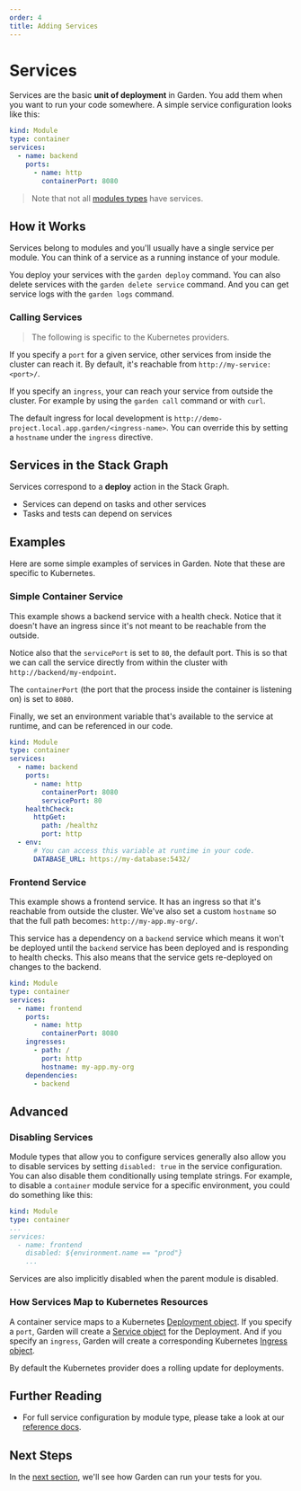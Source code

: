 ```yaml
---
order: 4
title: Adding Services
---
```


# Services

Services are the basic **unit of deployment** in Garden. You add them when you want to run your code somewhere. A simple service configuration looks like this:

```yaml
kind: Module
type: container
services:
  - name: backend
    ports:
      - name: http
        containerPort: 8080
```

> Note that not all [modules types](../module-types/README.md) have services.

## How it Works

Services belong to modules and you'll usually have a single service per module. You can think of a service as a running instance of your module.

You deploy your services with the `garden deploy` command. You can also delete services with the `garden delete service` command. And you can get service logs with the `garden logs` command.

### Calling Services

> The following is specific to the Kubernetes providers.

If you specify a `port` for a given service, other services from inside the cluster can reach it. By default, it's reachable from `http://my-service:<port>/`.

If you specify an `ingress`, your can reach your service from outside the cluster. For example by using the `garden call` command or with `curl`.

The default ingress for local development is `http://demo-project.local.app.garden/<ingress-name>`. You can override this by setting a `hostname` under the `ingress` directive.

## Services in the Stack Graph

Services correspond to a **deploy** action in the Stack Graph.

- Services can depend on tasks and other services
- Tasks and tests can depend on services

## Examples

Here are some simple examples of services in Garden. Note that these are specific to Kubernetes.

### Simple Container Service

This example shows a backend service with a health check. Notice that it doesn't have an ingress since it's not meant to be reachable from the outside.

Notice also that the `servicePort` is set to `80`, the default port. This is so that we can call the service directly from within the cluster with `http://backend/my-endpoint`.

The `containerPort` (the port that the process inside the container is listening on) is set to `8080`.

Finally, we set an environment variable that's available to the service at runtime, and can be referenced in our code.

```yaml
kind: Module
type: container
services:
  - name: backend
    ports:
      - name: http
        containerPort: 8080
        servicePort: 80
    healthCheck:
      httpGet:
        path: /healthz
        port: http
  - env:
      # You can access this variable at runtime in your code.
      DATABASE_URL: https://my-database:5432/
```

### Frontend Service

This example shows a frontend service. It has an ingress so that it's reachable from outside the cluster. We've also set a custom `hostname` so that the full path becomes: `http://my-app.my-org/`.

This service has a dependency on a `backend` service which means it won't be deployed until the `backend` service has been deployed and is responding to health checks. This also means that the service gets re-deployed on changes to the backend.

```yaml
kind: Module
type: container
services:
  - name: frontend
    ports:
      - name: http
        containerPort: 8080
    ingresses:
      - path: /
        port: http
        hostname: my-app.my-org
    dependencies:
      - backend
```

## Advanced

### Disabling Services

Module types that allow you to configure services generally also allow you to disable services by setting `disabled: true` in the service configuration. You can also disable them conditionally using template strings. For example, to disable a `container` module service for a specific environment, you could do something like this:

```yaml
kind: Module
type: container
...
services:
  - name: frontend
    disabled: ${environment.name == "prod"}
    ...
```

Services are also implicitly disabled when the parent module is disabled.

### How Services Map to Kubernetes Resources

A container service maps to a Kubernetes [Deployment object](https://kubernetes.io/docs/concepts/workloads/controllers/deployment/). If you specify a `port`, Garden will create a [Service object](https://kubernetes.io/docs/concepts/services-networking/service/) for the Deployment. And if you specify an `ingress`, Garden will create a corresponding Kubernetes [Ingress object](https://kubernetes.io/docs/concepts/services-networking/ingress/).

By default the Kubernetes provider does a rolling update for deployments.

## Further Reading

* For full service configuration by module type, please take a look at our [reference docs](../module-types/README.md).

## Next Steps

In the [next section](./running-tests.md), we'll see how Garden can run your tests for you.
